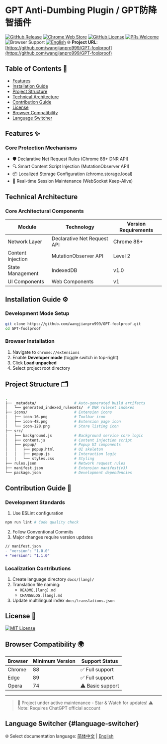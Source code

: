 # GPT Anti-Dumbing Plugin / GPT防降智插件

[![GitHub Release](https://img.shields.io/github/v/release/wangjianpro999/GPT-foolproof?style=flat-square)](https://github.com/wangjianpro999/GPT-foolproof/releases)
[![Chrome Web Store](https://img.shields.io/chrome-web-store/v/none?label=Chrome%20Extension&style=flat-square)](https://github.com/wangjianpro999/GPT-foolproof#installation)
[![GitHub License](https://img.shields.io/github/license/wangjianpro999/GPT-foolproof?color=42b983&style=flat-square)](LICENSE)
[![PRs Welcome](https://img.shields.io/badge/PRs-welcome-brightgreen.svg?style=flat-square)](https://makeapullrequest.com)
![Browser Support](https://img.shields.io/badge/Chrome-88%2B-blue?logo=google-chrome&style=flat-square)
[![English](https://img.shields.io/badge/Language-English|简体中文-f37626?style=flat-square)](#language-switcher)
🌐 **Project URL**: [https://github.com/wangjianpro999/GPT-foolproof](https://github.com/wangjianpro999/GPT-foolproof)
## Table of Contents 📌
- [Features](#features)
- [Installation Guide](#installation-guide)
- [Project Structure](#project-structure)
- [Technical Architecture](#technical-architecture)
- [Contribution Guide](#contribution-guide)
- [License](#license)
- [Browser Compatibility](#browser-compatibility)
- [Language Switcher](#language-switcher)

## Features ✨

### Core Protection Mechanisms
- 🛡️ Declarative Net Request Rules (Chrome 88+ DNR API)
- 🔍 Smart Content Script Injection (MutationObserver API)
- 📦 Localized Storage Configuration (chrome.storage.local)
- 🔄 Real-time Session Maintenance (WebSocket Keep-Alive)

## Technical Architecture

### Core Architectural Components
| Module               | Technology                 | Version Requirements |
|----------------------|----------------------------|----------------------|
| Network Layer        | Declarative Net Request API| Chrome 88+           |
| Content Injection    | MutationObserver API       | Level 2              |
| State Management     | IndexedDB                  | v1.0                 |
| UI Components        | Web Components             | v1                   |

## Installation Guide ⚙️

### Development Mode Setup
```bash
git clone https://github.com/wangjianpro999/GPT-foolproof.git
cd GPT-foolproof
```

### Browser Installation
1. Navigate to `chrome://extensions`
2. Enable **Developer mode** (toggle switch in top-right)
3. Click **Load unpacked**
4. Select project root directory

## Project Structure 🗂️

```bash
.
├── _metadata/                 # Auto-generated build artifacts
│   └── generated_indexed_rulesets/  # DNR ruleset indexes
├── icons/                     # Extension icons
│   ├── icon-16.png            # Toolbar icon
│   ├── icon-48.png            # Extension page icon
│   └── icon-128.png           # Store listing icon
├── src/
│   ├── background.js          # Background service core logic
│   ├── content.js             # Content injection script
│   ├── popup/                 # Popup UI components
│   │   ├── popup.html         # UI skeleton
│   │   ├── popup.js           # Interaction logic
│   │   └── styles.css         # Styling
├── rules.json                 # Network request rules
├── manifest.json              # Extension manifest(v3)
└── package.json               # Development dependencies
```

## Contribution Guide 👥

### Development Standards
1. Use ESLint configuration
```bash
npm run lint # Code quality check
```
2. Follow Conventional Commits
3. Major changes require version updates
```diff
// manifest.json
- "version": "1.0.0"
+ "version": "1.1.0"
```

### Localization Contributions
1. Create language directory `docs/[lang]/`
2. Translation file naming:
   - `README.[lang].md`
   - `CHANGELOG.[lang].md`
3. Update multilingual index `docs/translations.json`

## License 📜

[![MIT License](https://img.shields.io/badge/License-MIT-green.svg)](https://opensource.org/licenses/MIT)

## Browser Compatibility 🌍

| Browser | Minimum Version | Support Status |
|---------|-----------------|----------------|
| Chrome  | 88              | ✅ Full support |
| Edge    | 89              | ✅ Full support |
| Opera   | 74              | ⚠️ Basic support |

---

> 🚀 Project under active maintenance - Star & Watch for updates!
> ⚠️ Note: Requires ChatGPT official account

## Language Switcher {#language-switcher}

🌐 Select documentation language:
[简体中文](README.md) |
[English](README_EN.md)